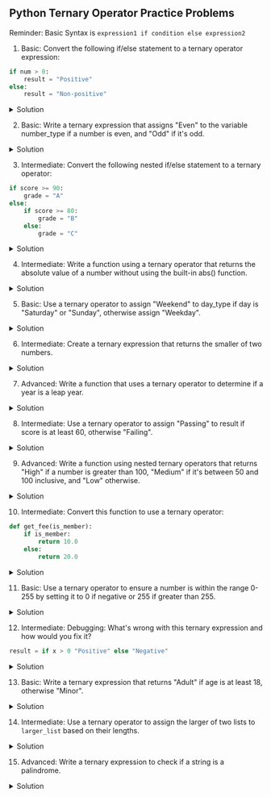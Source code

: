 ## Python Ternary Operator Practice Problems

Reminder: Basic Syntax is `expression1 if condition else expression2`

1. Basic: Convert the following if/else statement to a ternary operator expression:

```python
if num > 0:
    result = "Positive"
else:
    result = "Non-positive"
```

<details>
<summary>Solution</summary>

```python
result = "Positive" if num > 0 else "Non-positive"
```
</details>

2. Basic: Write a ternary expression that assigns "Even" to the variable number_type if a number is even, and "Odd" if it's odd.

<details>
<summary>Solution</summary>

```python
number_type = "Even" if number % 2 == 0 else "Odd"
```
</details>

3. Intermediate: Convert the following nested if/else statement to a ternary operator:

```python
if score >= 90:
    grade = "A"
else:
    if score >= 80:
        grade = "B"
    else:
        grade = "C"
```

<details>
<summary>Solution</summary>

```python
grade = "A" if score >= 90 else "B" if score >= 80 else "C"
```
</details>

4. Intermediate: Write a function using a ternary operator that returns the absolute value of a number without using the built-in abs() function.

<details>
<summary>Solution</summary>

```python
def absolute_value(num):
    return num if num >= 0 else -num
```
</details>

5. Basic: Use a ternary operator to assign "Weekend" to day_type if day is "Saturday" or "Sunday", otherwise assign "Weekday".

<details>
<summary>Solution</summary>

```python
day_type = "Weekend" if day in ["Saturday", "Sunday"] else "Weekday"
```
</details>

6. Intermediate: Create a ternary expression that returns the smaller of two numbers.

<details>
<summary>Solution</summary>

```python
smaller = a if a < b else b
```
</details>

7. Advanced: Write a function that uses a ternary operator to determine if a year is a leap year.

<details>
<summary>Solution</summary>

```python
def is_leap_year(year):
    return True if (year % 400 == 0) or (year % 4 == 0 and year % 100 != 0) else False
```
</details>

8. Intermediate: Use a ternary operator to assign "Passing" to result if score is at least 60, otherwise "Failing".

<details>
<summary>Solution</summary>

```python
result = "Passing" if score >= 60 else "Failing"
```
</details>

9. Advanced: Write a function using nested ternary operators that returns "High" if a number is greater than 100, "Medium" if it's between 50 and 100 inclusive, and "Low" otherwise.

<details>
<summary>Solution</summary>

```python
def categorize_number(num):
    return "High" if num > 100 else "Medium" if num >= 50 else "Low"
```
</details>

10. Intermediate: Convert this function to use a ternary operator:

```python
def get_fee(is_member):
    if is_member:
        return 10.0
    else:
        return 20.0
```

<details>
<summary>Solution</summary>

```python
def get_fee(is_member):
    return 10.0 if is_member else 20.0
```
</details>

11. Basic: Use a ternary operator to ensure a number is within the range 0-255 by setting it to 0 if negative or 255 if greater than 255.

<details>
<summary>Solution</summary>

```python
clamped = 0 if num < 0 else 255 if num > 255 else num
```
</details>

12. Intermediate: Debugging: What's wrong with this ternary expression and how would you fix it?

```python
result = if x > 0 "Positive" else "Negative"
```

<details>
<summary>Solution</summary>

```python
result = "Positive" if x > 0 else "Negative"
```
</details>

13. Basic: Write a ternary expression that returns "Adult" if age is at least 18, otherwise "Minor".

<details>
<summary>Solution</summary>

```python
status = "Adult" if age >= 18 else "Minor"
```
</details>

14. Intermediate: Use a ternary operator to assign the larger of two lists to `larger_list` based on their lengths.

<details>
<summary>Solution</summary>

```python
larger_list = list1 if len(list1) >= len(list2) else list2
```
</details>

15. Advanced: Write a ternary expression to check if a string is a palindrome.

<details>
<summary>Solution</summary>

```python
is_palindrome = True if text.lower() == text.lower()[::-1] else False
```
</details>